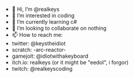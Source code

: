 - 👋 Hi, I’m @realkeys
- 👀 I’m interested in coding
- 🌱 I’m currently learning c#
- 💞️ I’m looking to collaborate on nothing
- 📫 How to reach me:
- twitter: @keystheidiot
- scratch: -arc-reactor-
- gamejolt: @idiotwithakeyboard
- itch.io: realkeys (or it might be "eedol", i forgor)
- twitch: @realkeyscoding

<!---
realkeys/realkeys is a ✨ special ✨ repository because its `README.md` (this file) appears on your GitHub profile.
You can click the Preview link to take a look at your changes.
--->
